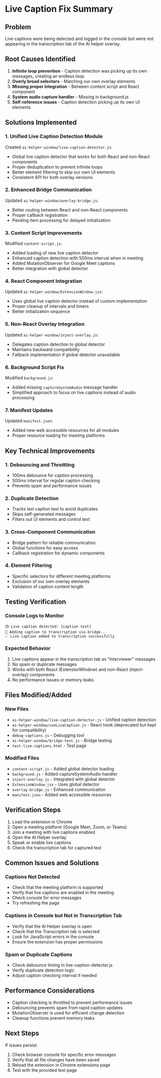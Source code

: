 # Live Caption Fix Summary

## Problem
Live captions were being detected and logged in the console but were not appearing in the transcription tab of the AI helper overlay.

## Root Causes Identified
1. **Infinite loop prevention** - Caption detection was picking up its own messages, creating an endless loop
2. **Overly broad selectors** - Matching our own overlay elements
3. **Missing proper integration** - Between content script and React component
4. **System audio capture handler** - Missing in background.js
5. **Self-reference issues** - Caption detection picking up its own UI elements

## Solutions Implemented

### 1. Unified Live Caption Detection Module
Created `ai-helper-window/live-caption-detector.js`:
- Global live caption detector that works for both React and non-React components
- Proper deduplication to prevent infinite loops
- Better element filtering to skip our own UI elements
- Consistent API for both overlay versions

### 2. Enhanced Bridge Communication
Updated `ai-helper-window/overlay-bridge.js`:
- Better routing between React and non-React components
- Proper callback registration
- Pending item processing for delayed initialization

### 3. Content Script Improvements
Modified `content-script.js`:
- Added loading of new live caption detector
- Enhanced caption detection with 500ms interval when in meeting
- Added MutationObserver for Google Meet captions
- Better integration with global detector

### 4. React Component Integration
Updated `ai-helper-window/ExtensionWindow.jsx`:
- Uses global live caption detector instead of custom implementation
- Proper cleanup of intervals and timers
- Better initialization sequence

### 5. Non-React Overlay Integration
Updated `ai-helper-window/inject-overlay.js`:
- Delegates caption detection to global detector
- Maintains backward compatibility
- Fallback implementation if global detector unavailable

### 6. Background Script Fix
Modified `background.js`:
- Added missing `captureSystemAudio` message handler
- Simplified approach to focus on live captions instead of audio processing

### 7. Manifest Updates
Updated `manifest.json`:
- Added new web accessible resources for all modules
- Proper resource loading for meeting platforms

## Key Technical Improvements

### 1. Debouncing and Throttling
- 100ms debounce for caption processing
- 500ms interval for regular caption checking
- Prevents spam and performance issues

### 2. Duplicate Detection
- Tracks last caption text to avoid duplicates
- Skips self-generated messages
- Filters out UI elements and control text

### 3. Cross-Component Communication
- Bridge pattern for reliable communication
- Global functions for easy access
- Callback registration for dynamic components

### 4. Element Filtering
- Specific selectors for different meeting platforms
- Exclusion of our own overlay elements
- Validation of caption content length

## Testing Verification

### Console Logs to Monitor
```
📺 Live caption detected: [caption text]
📝 Adding caption to transcription via bridge...
✅ Live caption added to transcription successfully
```

### Expected Behavior
1. Live captions appear in the transcription tab as "Interviewer" messages
2. No spam or duplicate messages
3. Works with both React (ExtensionWindow) and non-React (inject-overlay) components
4. No performance issues or memory leaks

## Files Modified/Added

### New Files
- `ai-helper-window/live-caption-detector.js` - Unified caption detection
- `ai-helper-window/useLiveCaption.js` - React hook (deprecated but kept for compatibility)
- `debug-captions.js` - Debugging tool
- `ai-helper-window/bridge-test.js` - Bridge testing
- `test-live-captions.html` - Test page

### Modified Files
- `content-script.js` - Added global detector loading
- `background.js` - Added captureSystemAudio handler
- `inject-overlay.js` - Integrated with global detector
- `ExtensionWindow.jsx` - Uses global detector
- `overlay-bridge.js` - Enhanced communication
- `manifest.json` - Added web accessible resources

## Verification Steps

1. Load the extension in Chrome
2. Open a meeting platform (Google Meet, Zoom, or Teams)
3. Join a meeting with live captions enabled
4. Open the AI Helper overlay
5. Speak or enable live captions
6. Check the transcription tab for captured text

## Common Issues and Solutions

### Captions Not Detected
- Check that the meeting platform is supported
- Verify that live captions are enabled in the meeting
- Check console for error messages
- Try refreshing the page

### Captions in Console but Not in Transcription Tab
- Verify that the AI Helper overlay is open
- Check that the Transcription tab is selected
- Look for JavaScript errors in the console
- Ensure the extension has proper permissions

### Spam or Duplicate Captions
- Check debounce timing in live-caption-detector.js
- Verify duplicate detection logic
- Adjust caption checking interval if needed

## Performance Considerations
- Caption checking is throttled to prevent performance issues
- Debouncing prevents spam from rapid caption updates
- MutationObserver is used for efficient change detection
- Cleanup functions prevent memory leaks

## Next Steps
If issues persist:
1. Check browser console for specific error messages
2. Verify that all file changes have been saved
3. Reload the extension in Chrome extensions page
4. Test with the provided test page